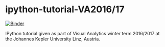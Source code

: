 # ipython-tutorial-VA2016/17

[![Binder](http://mybinder.org/badge.svg)](http://mybinder.org:/repo/mstreit/ipython-tutorial-va2016)

IPython tutorial given as part of Visual Analytics winter term 2016/2017 at the Johannes Kepler University Linz, Austria.

